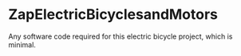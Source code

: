 # ZapElectricBicyclesandMotors
Any software code required for this electric bicycle project, which is minimal.
